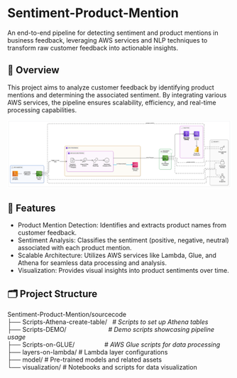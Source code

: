 # Sentiment-Product-Mention
An end-to-end pipeline for detecting sentiment and product mentions in business feedback, leveraging AWS services and NLP techniques to transform raw customer feedback into actionable insights.
## 📌 Overview
This project aims to analyze customer feedback by identifying product mentions and determining the associated sentiment. By integrating various AWS services, the pipeline ensures scalability, efficiency, and real-time processing capabilities.

![Pipeline Overview](pipeline_overview/diagram-export-29-5-2568-21_21_18.png)

## 🧰 Features
- Product Mention Detection: Identifies and extracts product names from customer feedback.
- Sentiment Analysis: Classifies the sentiment (positive, negative, neutral) associated with each product mention.
- Scalable Architecture: Utilizes AWS services like Lambda, Glue, and Athena for seamless data processing and analysis.
- Visualization: Provides visual insights into product sentiments over time.

## 🗂️ Project Structure
Sentiment-Product-Mention/sourcecode <br />
├── Scripts-Athena-create-table/&nbsp;&nbsp;&nbsp;_# Scripts to set up Athena tables_ <br />
├── Scripts-DEMO/&nbsp;&nbsp;&nbsp;&nbsp;&nbsp;&nbsp;&nbsp;&nbsp;&nbsp;&nbsp;&nbsp;&nbsp;&nbsp;&nbsp;&nbsp;&nbsp;&nbsp;&nbsp;&nbsp;&nbsp;&nbsp;&nbsp;&nbsp;&nbsp;_# Demo scripts showcasing pipeline usage_ <br />
├── Scripts-on-GLUE/&nbsp;&nbsp;&nbsp;&nbsp;&nbsp;&nbsp;&nbsp;&nbsp;&nbsp;&nbsp;&nbsp;&nbsp;&nbsp;&nbsp;&nbsp;&nbsp;&nbsp;_# AWS Glue scripts for data processing_ <br />
├── layers-on-lambda/              # Lambda layer configurations <br />
├── model/                         # Pre-trained models and related assets <br />
└── visualization/                 # Notebooks and scripts for data visualization <br />      
